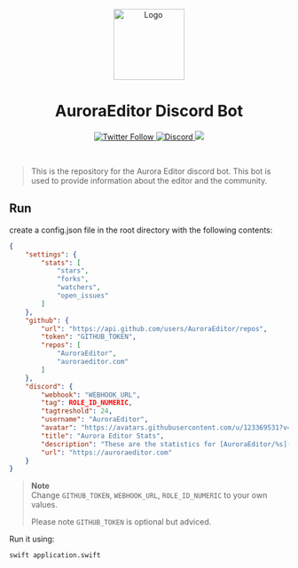 <p align="center">
  <img alt="Logo" src="https://avatars.githubusercontent.com/u/106490518?s=128&v=4" width="128px;" height="128px;">
</p>

<p align="center">
  <h1 align="center">AuroraEditor Discord Bot</h1>
</p>

<p align="center">
  <a href='https://twitter.com/Aurora_Editor' target='_blank'>
    <img alt="Twitter Follow" src="https://img.shields.io/twitter/follow/Aurora_Editor?color=f6579d&style=for-the-badge">
  </a>
  <a href='https://discord.gg/5aecJ4rq9D' target='_blank'>
    <img alt="Discord" src="https://img.shields.io/discord/997410333348077620?color=f98a6c&style=for-the-badge">
  </a>
  <a href='https://twitter.com/intent/tweet?text=Try%20this%20new%20open-source%20code%20editor,%20Aurora%20Editor&url=https://auroraeditor.com&via=Aurora_Editor&hashtags=AuroraEditor,editor,AEIDE,developers,Aurora,OSS' target='_blank'><img src='https://img.shields.io/twitter/url/http/shields.io.svg?style=social'></a>
</p>

<br />

> This is the repository for the Aurora Editor discord bot. 
> This bot is used to provide information about the editor and the community.

## Run 

create a config.json file in the root directory with the following contents:

```json
{
    "settings": {
        "stats": [
            "stars",
            "forks",
            "watchers",
            "open_issues"
        ]
    },
    "github": {
        "url": "https://api.github.com/users/AuroraEditor/repos",
        "token": "GITHUB_TOKEN",
        "repos": [
            "AuroraEditor",
            "auroraeditor.com"
        ]
    },
    "discord": {
        "webhook": "WEBHOOK_URL",
        "tag": ROLE_ID_NUMERIC,
        "tagtreshold": 24,
        "username": "AuroraEditor",
        "avatar": "https://avatars.githubusercontent.com/u/123369531?v=4",
        "title": "Aurora Editor Stats",
        "description": "These are the statistics for [AuroraEditor/%s](https://github.com/AuroraEditor/%s),\r\nupdated on %s.",
        "url": "https://auroraeditor.com"
    }
}
```

> **Note**\
> Change `GITHUB_TOKEN`, `WEBHOOK_URL`, `ROLE_ID_NUMERIC` to your own values.
> 
> Please note `GITHUB_TOKEN` is optional but adviced.

Run it using:
    
```bash
swift application.swift
```
